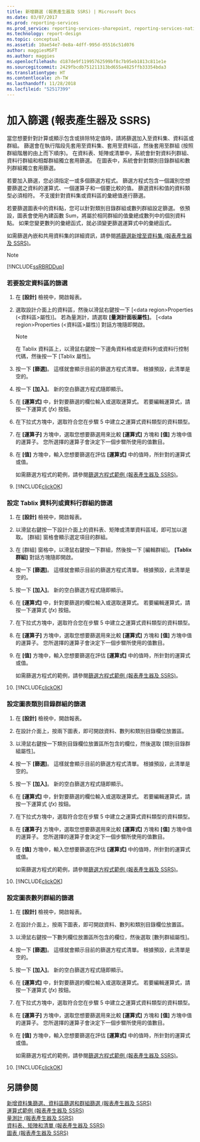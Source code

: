 ```yaml
---
title: 新增篩選 (報表產生器及 SSRS) | Microsoft Docs
ms.date: 03/07/2017
ms.prod: reporting-services
ms.prod_service: reporting-services-sharepoint, reporting-services-native
ms.technology: report-design
ms.topic: conceptual
ms.assetid: 10ae54e7-0e8a-4dff-995d-05516c51d076
author: maggiesMSFT
ms.author: maggies
ms.openlocfilehash: d187de9f11995762599bf8c7b95eb1813c811e1e
ms.sourcegitcommit: 2429fbcdb751211313bd655a4825ffb33354bda3
ms.translationtype: HT
ms.contentlocale: zh-TW
ms.lasthandoff: 11/28/2018
ms.locfileid: "52517399"
---
```

# <a name="add-a-filter-report-builder-and-ssrs"></a>加入篩選 (報表產生器及 SSRS)
  當您想要針對計算或顯示包含或排除特定值時，請將篩選加入至資料集、資料區或群組。 篩選會在執行階段先套用至資料集、套用至資料區，然後套用至群組 (按照群組階層的由上而下順序)。 在資料表、矩陣或清單中，系統會針對資料列群組、資料行群組和相鄰群組獨立套用篩選。 在圖表中，系統會針對類別目錄群組和數列群組獨立套用篩選。  
  
 若要加入篩選，您必須指定一或多個篩選方程式。 篩選方程式包含一個識別您想要篩選之資料的運算式、一個運算子和一個要比較的值。 篩選資料和值的資料類型必須相符。 不支援針對資料集或資料區的彙總值進行篩選。  
  
 若要篩選圖表中的資料點，您可以針對類別目錄群組或數列群組設定篩選。 依預設，圖表會使用內建函數 Sum，將屬於相同群組的值彙總成數列中的個別資料點。 如果您變更數列的彙總函式，就必須變更篩選運算式中的彙總函式。  
  
 如需篩選內嵌和共用資料集的詳細資訊，請參閱[將篩選新增至資料集 &#40;報表產生器及 SSRS&#41;](../../reporting-services/report-data/add-a-filter-to-a-dataset-report-builder-and-ssrs.md)。  
  
> [!NOTE]  
>  [!INCLUDE[ssRBRDDup](../../includes/ssrbrddup-md.md)]  
  
### <a name="to-set-a-filter-on-a-data-region"></a>若要設定資料區的篩選  
  
1.  在 **[設計]** 檢視中，開啟報表。  
  
2.  選取設計介面上的資料區，然後以滑鼠右鍵按一下 [\<data region>Properties (<資料區>屬性)]。 若為量測計，請選取 **[量測計面板屬性]**。 [\<data region>Properties (<資料區>屬性)] 對話方塊隨即開啟。  
  
    > [!NOTE]  
    >  在 Tablix 資料區上，以滑鼠右鍵按一下邊角資料格或是資料列或資料行控制代碼，然後按一下 [Tablix 屬性]。  
  
3.  按一下 **[篩選]**。 這樣就會顯示目前的篩選方程式清單。 根據預設，此清單是空的。  
  
4.  按一下 **[加入]**。 新的空白篩選方程式隨即顯示。  
  
5.  在 **[運算式]** 中，針對要篩選的欄位輸入或選取運算式。 若要編輯運算式，請按一下運算式 (*fx*) 按鈕。  
  
6.  在下拉式方塊中，選取符合您在步驟 5 中建立之運算式資料類型的資料類型。  
  
7.  在 **[運算子]** 方塊中，選取您想要篩選用來比較 **[運算式]** 方塊和 **[值]** 方塊中值的運算子。 您所選擇的運算子會決定下一個步驟所使用的值數目。  
  
8.  在 **[值]** 方塊中，輸入您想要篩選在評估 **[運算式]** 中的值時，所針對的運算式或值。  
  
     如需篩選方程式的範例，請參閱[篩選方程式範例 &#40;報表產生器及 SSRS&#41;](../../reporting-services/report-design/filter-equation-examples-report-builder-and-ssrs.md)。  
  
9. [!INCLUDE[clickOK](../../includes/clickok-md.md)]  
  
### <a name="to-set-a-filter-on-a-tablix-row-or-column-group"></a>設定 Tablix 資料列或資料行群組的篩選  
  
1.  在 **[設計]** 檢視中，開啟報表。  
  
2.  以滑鼠右鍵按一下設計介面上的資料表、矩陣或清單資料區域，即可加以選取。 [群組] 窗格會顯示選定項目的群組。  
  
3.  在 [群組] 窗格中，以滑鼠右鍵按一下群組，然後按一下 [編輯群組]。 **[Tablix 群組]** 對話方塊隨即開啟。  
  
4.  按一下 **[篩選]**。 這樣就會顯示目前的篩選方程式清單。 根據預設，此清單是空的。  
  
5.  按一下 **[加入]**。 新的空白篩選方程式隨即顯示。  
  
6.  在 **[運算式]** 中，針對要篩選的欄位輸入或選取運算式。 若要編輯運算式，請按一下運算式 (*fx*) 按鈕。  
  
7.  在下拉式方塊中，選取符合您在步驟 5 中建立之運算式資料類型的資料類型。  
  
8.  在 **[運算子]** 方塊中，選取您想要篩選用來比較 **[運算式]** 方塊和 **[值]** 方塊中值的運算子。 您所選擇的運算子會決定下一個步驟所使用的值數目。  
  
9. 在 **[值]** 方塊中，輸入您想要篩選在評估 **[運算式]** 中的值時，所針對的運算式或值。  
  
     如需篩選方程式的範例，請參閱[篩選方程式範例 &#40;報表產生器及 SSRS&#41;](../../reporting-services/report-design/filter-equation-examples-report-builder-and-ssrs.md)。  
  
10. [!INCLUDE[clickOK](../../includes/clickok-md.md)]  
  
### <a name="to-set-a-filter-on-a-chart-category-group"></a>設定圖表類別目錄群組的篩選  
  
1.  在 **[設計]** 檢視中，開啟報表。  
  
2.  在設計介面上，按兩下圖表，即可開啟資料、數列和類別目錄欄位放置區。  
  
3.  以滑鼠右鍵按一下類別目錄欄位放置區所包含的欄位，然後選取 [類別目錄群組屬性]。  
  
4.  按一下 **[篩選]**。 這樣就會顯示目前的篩選方程式清單。 根據預設，此清單是空的。  
  
5.  按一下 **[加入]**。 新的空白篩選方程式隨即顯示。  
  
6.  在 **[運算式]** 中，針對要篩選的欄位輸入或選取運算式。 若要編輯運算式，請按一下運算式 (*fx*) 按鈕。  
  
7.  在下拉式方塊中，選取符合您在步驟 5 中建立之運算式資料類型的資料類型。  
  
8.  在 **[運算子]** 方塊中，選取您想要篩選用來比較 **[運算式]** 方塊和 **[值]** 方塊中值的運算子。 您所選擇的運算子會決定下一個步驟所使用的值數目。  
  
9. 在 **[值]** 方塊中，輸入您想要篩選在評估 **[運算式]** 中的值時，所針對的運算式或值。  
  
     如需篩選方程式的範例，請參閱[篩選方程式範例 &#40;報表產生器及 SSRS&#41;](../../reporting-services/report-design/filter-equation-examples-report-builder-and-ssrs.md)。  
  
10. [!INCLUDE[clickOK](../../includes/clickok-md.md)]  
  
### <a name="to-set-a-filter-on-a-chart-series-group"></a>設定圖表數列群組的篩選  
  
1.  在 **[設計]** 檢視中，開啟報表。  
  
2.  在設計介面上，按兩下圖表，即可開啟資料、數列和類別目錄欄位放置區。  
  
3.  以滑鼠右鍵按一下數列欄位放置區所包含的欄位，然後選取 [數列群組屬性]。  
  
4.  按一下 **[篩選]**。 這樣就會顯示目前的篩選方程式清單。 根據預設，此清單是空的。  
  
5.  按一下 **[加入]**。 新的空白篩選方程式隨即顯示。  
  
6.  在 **[運算式]** 中，針對要篩選的欄位輸入或選取運算式。 若要編輯運算式，請按一下運算式 (*fx*) 按鈕。  
  
7.  在下拉式方塊中，選取符合您在步驟 5 中建立之運算式資料類型的資料類型。  
  
8.  在 **[運算子]** 方塊中，選取您想要篩選用來比較 **[運算式]** 方塊和 **[值]** 方塊中值的運算子。 您所選擇的運算子會決定下一個步驟所使用的值數目。  
  
9. 在 **[值]** 方塊中，輸入您想要篩選在評估 **[運算式]** 中的值時，所針對的運算式或值。  
  
     如需篩選方程式的範例，請參閱[篩選方程式範例 &#40;報表產生器及 SSRS&#41;](../../reporting-services/report-design/filter-equation-examples-report-builder-and-ssrs.md)。  
  
10. [!INCLUDE[clickOK](../../includes/clickok-md.md)]  
  
## <a name="see-also"></a>另請參閱  
 [新增資料集篩選、資料區篩選和群組篩選 &#40;報表產生器及 SSRS&#41;](../../reporting-services/report-design/add-dataset-filters-data-region-filters-and-group-filters.md)   
 [運算式範例 &#40;報表產生器及 SSRS&#41;](../../reporting-services/report-design/expression-examples-report-builder-and-ssrs.md)   
 [量測計 &#40;報表產生器及 SSRS&#41;](../../reporting-services/report-design/gauges-report-builder-and-ssrs.md)   
 [資料表、矩陣和清單 &#40;報表產生器及 SSRS&#41;](../../reporting-services/report-design/tables-matrices-and-lists-report-builder-and-ssrs.md)   
 [圖表 &#40;報表產生器及 SSRS&#41;](../../reporting-services/report-design/charts-report-builder-and-ssrs.md)  
  
  
